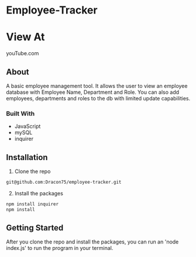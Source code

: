 # Employee-Tracker

# View At
youTube.com

## About 
A basic employee management tool. It allows the user to view an employee database with Employee Name, Department and Role. You can also add employees, departments and roles to the db with limited update capabilities.

### Built With

* JavaScript
* mySQL
* inquirer

## Installation

1. Clone the repo

```sh
git@github.com:Dracon75/employee-tracker.git
```

2. Install the packages

```sh
npm install inquirer
npm install
```

## Getting Started

After you clone the repo and install the packages, you can run an 'node index.js' to run the program in your terminal.
